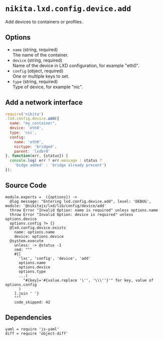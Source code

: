 
# `nikita.lxd.config.device.add`

Add devices to containers or profiles.

## Options

* `name` (string, required)   
  The name of the container.
* `device` (string, required)   
  Name of the device in LXD configuration, for example "eth0".
* `config` (object, required)   
  One or multiple keys to set.
* `type` (string, required)   
  Type of device, for example "nic".

## Add a network interface

```js
require('nikita')
.lxd.config.device.add({
  name: "my_container",
  device: 'eth0',
  type: 'nic',
  config:
    name: 'eth0',
    nictype: 'bridged',
    parent: 'lxdbr0'
}, function(err, {status}) {
  console.log( err ? err.message : status ?
    'bidge added' : 'bridge already present')
});
```

## Source Code

    module.exports =  ({options}) ->
      @log message: "Entering lxd.config.device.add", level: 'DEBUG', module: '@nikitajs/lxd/lib/config/device/add'
      throw Error "Invalid Option: name is required" unless options.name
      throw Error "Invalid Option: device is required" unless options.device
      options.config ?= {}
      @lxd.config.device.exists
        name: options.name
        device: options.device
      @system.execute
        unless: -> @status -1
        cmd: """
        #{[
          'lxc', 'config', 'device', 'add'
          options.name
          options.device
          options.type
          ...(
            "#{key}='#{value.replace '\'', '\\\''}'" for key, value of options.config
          )
        ].join ' '}
        """
        code_skipped: 42

## Dependencies

    yaml = require 'js-yaml'
    diff = require 'object-diff'
